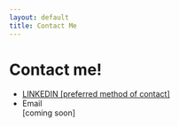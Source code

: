 ```yaml
---
layout: default
title: Contact Me
---
```

<html lang="en">
<div class="content"></div>
<body>
    <h1>Contact me!</h1>
    <ul>
        <li><a href="https://www.linkedin.com/in/gina-fergusonm/l" target="_blank">LINKEDIN [preferred method of contact]</a></li>
        <li>Email</li> [coming soon]
    </ul>
</body>
</html>